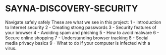 # SAYNA-DISCOVERY-SECURITY
Navigate safely safely
These are what we see in this project:
1 - Introduction to Internet security
2 - Creating strong passwords
3 - Security features of your browser
4 - Avoiding spam and phishing
5 - How to avoid malware
6 - Secure online shopping
7 - Understanding browser tracking
8 - Social media privacy basics
9 - What to do if your computer is infected with a virus.
